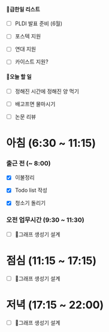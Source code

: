 
#### 급한일 리스트 

- [ ] PLDI 발표 준비 (6월)
- [ ] 포스텍 지원
- [ ] 연대 지원
- [ ] 카이스트 지원?



#### 오늘 할 일

- [ ] 정해진 시간에 정해진 양 먹기
- [ ] 배고프면 물마시기
- [ ] 논문 리뷰


# 아침 (6:30 ~ 11:15)

### 출근 전 (~ 8:00) 
- [x] 이불정리 
- [x] Todo list 작성 
- [x] 청소기 돌리기


### 오전 업무시간 (9:30 ~ 11:30) 
- [ ] 그래프 생성기  설계

# 점심 (11:15 ~ 17:15)

- [ ] 그래프 생성기  설계

# 저녁 (17:15 ~ 22:00)

- [ ] 그래프 생성기  설계




